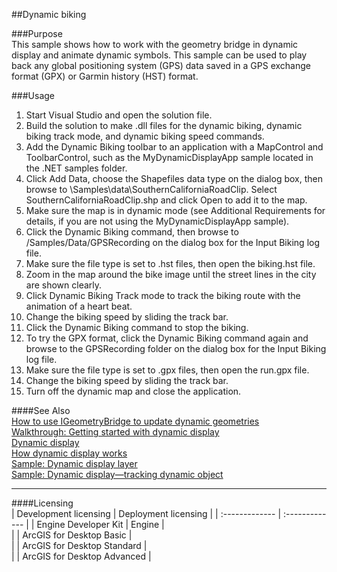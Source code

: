 ##Dynamic biking

###Purpose  
This sample shows how to work with the geometry bridge in dynamic display and animate dynamic symbols. This sample can be used to play back any global positioning system (GPS) data saved in a GPS exchange format (GPX) or Garmin history (HST) format.   


###Usage
1. Start Visual Studio and open the solution file.  
1. Build the solution to make .dll files for the dynamic biking, dynamic biking track mode, and dynamic biking speed commands.   
1. Add the Dynamic Biking toolbar to an application with a MapControl and ToolbarControl, such as the MyDynamicDisplayApp sample located in the .NET samples folder.  
1. Click Add Data, choose the Shapefiles data type on the dialog box, then browse to <your ArcGIS developer kit install location >\Samples\data\SouthernCaliforniaRoadClip. Select SouthernCaliforniaRoadClip.shp and click Open to add it to the map.  
1. Make sure the map is in dynamic mode (see Additional Requirements for details, if you are not using the MyDynamicDisplayApp sample).  
1. Click the Dynamic Biking command, then browse to <your ArcGIS developer kit install location>/Samples/Data/GPSRecording on the dialog box for the Input Biking log file.  
1. Make sure the file type is set to .hst files, then open the biking.hst file.  
1. Zoom in the map around the bike image until the street lines in the city are shown clearly.  
1. Click Dynamic Biking Track mode to track the biking route with the animation of a heart beat.  
1. Change the biking speed by sliding the track bar.  
1. Click the Dynamic Biking command to stop the biking.   
1. To try the GPX format, click the Dynamic Biking command again and browse to the GPSRecording folder on the dialog box for the Input Biking log file.  
1. Make sure the file type is set to .gpx files, then open the run.gpx file.  
1. Change the biking speed by sliding the track bar.  
1. Turn off the dynamic map and close the application.  







####See Also  
[How to use IGeometryBridge to update dynamic geometries](http://desktop.arcgis.com/search/?q=How%20to%20use%20IGeometryBridge%20to%20update%20dynamic%20geometries&p=0&language=en&product=arcobjects-sdk-dotnet&version=&n=15&collection=help)  
[Walkthrough: Getting started with dynamic display](http://desktop.arcgis.com/search/?q=Walkthrough%3A%20Getting%20started%20with%20dynamic%20display&p=0&language=en&product=arcobjects-sdk-dotnet&version=&n=15&collection=help)  
[Dynamic display](http://desktop.arcgis.com/search/?q=Dynamic%20display&p=0&language=en&product=arcobjects-sdk-dotnet&version=&n=15&collection=help)  
[How dynamic display works](http://desktop.arcgis.com/search/?q=How%20dynamic%20display%20works&p=0&language=en&product=arcobjects-sdk-dotnet&version=&n=15&collection=help)  
[Sample: Dynamic display layer](../../../Net/GraphicsPipeline/MyDynamicLayer)  
[Sample: Dynamic display—tracking dynamic object](../../../Net/GraphicsPipeline/DynamicObjectTracking)  


---------------------------------

####Licensing  
| Development licensing | Deployment licensing | 
| :------------- | :------------- | 
| Engine Developer Kit | Engine |  
|  | ArcGIS for Desktop Basic |  
|  | ArcGIS for Desktop Standard |  
|  | ArcGIS for Desktop Advanced |  


